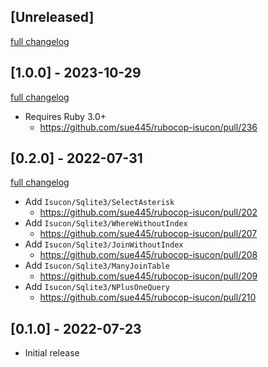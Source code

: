 ## [Unreleased]
[full changelog](http://github.com/sue445/rubocop-isucon/compare/v1.0.0...main)

## [1.0.0] - 2023-10-29
[full changelog](http://github.com/sue445/rubocop-isucon/compare/v0.2.0...v1.0.0)

* Requires Ruby 3.0+
  * https://github.com/sue445/rubocop-isucon/pull/236

## [0.2.0] - 2022-07-31
[full changelog](http://github.com/sue445/rubocop-isucon/compare/v0.1.0...v0.2.0)

* Add `Isucon/Sqlite3/SelectAsterisk`
  * https://github.com/sue445/rubocop-isucon/pull/202
* Add `Isucon/Sqlite3/WhereWithoutIndex`
  * https://github.com/sue445/rubocop-isucon/pull/207
* Add `Isucon/Sqlite3/JoinWithoutIndex`
  * https://github.com/sue445/rubocop-isucon/pull/208
* Add `Isucon/Sqlite3/ManyJoinTable`
  * https://github.com/sue445/rubocop-isucon/pull/209
* Add `Isucon/Sqlite3/NPlusOneQuery`
  * https://github.com/sue445/rubocop-isucon/pull/210

## [0.1.0] - 2022-07-23

- Initial release
